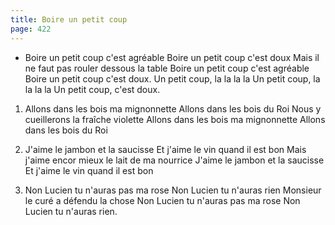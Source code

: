 ```yaml
---
title: Boire un petit coup
page: 422
---  
```


- Boire un petit coup c'est agréable
Boire un petit coup c'est doux
Mais il ne faut pas rouler dessous la table
Boire un petit coup c'est agréable
Boire un petit coup c'est doux.
Un petit coup, la la la la
Un petit coup, la la la la
Un petit coup, c'est doux.


1. Allons dans les bois ma mignonnette
Allons dans les bois du Roi
Nous y cueillerons la fraîche violette
Allons dans les bois ma mignonnette
Allons dans les bois du Roi


2. J'aime le jambon et la saucisse
Et j'aime le vin quand il est bon
Mais j'aime encor mieux le lait de ma nourrice
J'aime le jambon et la saucisse
Et j'aime le vin quand il est bon


3. Non Lucien tu n'auras pas ma rose
Non Lucien tu n'auras rien
Monsieur le curé a défendu la chose
Non Lucien tu n'auras pas ma rose
Non Lucien tu n'auras rien.